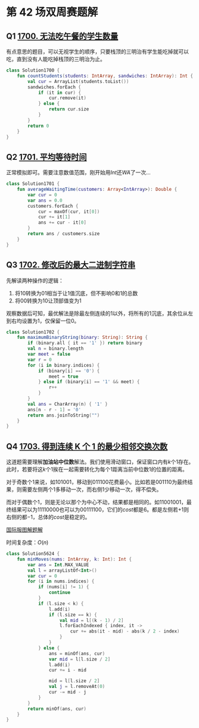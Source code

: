 # 第 42 场双周赛题解

## Q1 [1700. 无法吃午餐的学生数量](https://leetcode-cn.com/problems/number-of-students-unable-to-eat-lunch/)

有点意思的题目，可以无视学生的顺序，只要栈顶的三明治有学生能吃掉就可以吃，直到没有人能吃掉栈顶的三明治为止。

```kotlin
class Solution1700 {
    fun countStudents(students: IntArray, sandwiches: IntArray): Int {
        val cur = ArrayList(students.toList())
        sandwiches.forEach {
            if (it in cur) {
                cur.remove(it)
            } else {
                return cur.size
            }
        }
        return 0
    }
}
```

## Q2 [1701. 平均等待时间](https://leetcode-cn.com/problems/average-waiting-time/)

正常模拟即可。需要注意数值范围，刚开始用$Int$还$WA$了一次...

```kotlin
class Solution1701 {
    fun averageWaitingTime(customers: Array<IntArray>): Double {
        var cur = 0
        var ans = 0.0
        customers.forEach {
            cur = maxOf(cur, it[0])
            cur += it[1]
            ans += cur - it[0]
        }
        return ans / customers.size
    }
}
```

## Q3 [1702. 修改后的最大二进制字符串](https://leetcode-cn.com/problems/maximum-binary-string-after-change/)

先解读两种操作的逻辑：

1. 将$10$转换为$01$相当于让$1$值沉底，但不影响$0$和$1$的总数
2. 将$00$转换为$10$让顶部值变为$1$

观察数据后可知，最优解法是除最左侧连续的$1$以外，将所有的$1$沉底，其余位从左到右均设置为$1$，仅保留一位$0$。

```kotlin
class Solution1702 {
    fun maximumBinaryString(binary: String): String {
        if (binary.all { it == '1' }) return binary
        val n = binary.length
        var meet = false
        var r = 0
        for (i in binary.indices) {
            if (binary[i] == '0') {
                meet = true
            } else if (binary[i] == '1' && meet) {
                r++
            }
        }
        val ans = CharArray(n) { '1' }
        ans[n - r - 1] = '0'
        return ans.joinToString("")
    }
}
```

## Q4 [1703. 得到连续 K 个 1 的最少相邻交换次数](https://leetcode-cn.com/problems/minimum-adjacent-swaps-for-k-consecutive-ones/)

这道题需要理解**加油站中位数**解法。我们使用滑动窗口，保证窗口内有$k$个1存在。此时，若要将这$k$个$1$挨在一起需要转化为每个$1$距离当前中位数$1$的位置的距离。

对于奇数个$1$来说，如$101001$，移动到$011100$花费最小。比如若是$001110$为最终结果，则需要左侧两个$1$多移动一次，而右侧$1$少移动一次，得不偿失。

而对于偶数个$1$，则是无论以那个为中心不动，结果都是相同的。如$11001001$，最终结果可以为$11110000$也可以为$00111100$，它们的$cost$都是$6$。都是左侧若$+1$则右侧的都$-1$，总体的$cost$是稳定的。

[国际服图解题解](https://leetcode.com/problems/minimum-adjacent-swaps-for-k-consecutive-ones/discuss/987607/O(n)-explanation-with-picture)

时间复杂度：$O(n)$

```kotlin
class Solution5624 {
    fun minMoves(nums: IntArray, k: Int): Int {
        var ans = Int.MAX_VALUE
        val l = arrayListOf<Int>()
        var cur = 0
        for (i in nums.indices) {
            if (nums[i] != 1) {
                continue
            }
            if (l.size < k) {
                l.add(i)
                if (l.size == k) {
                    val mid = l[(k - 1) / 2]
                    l.forEachIndexed { index, it ->
                        cur += abs(it - mid) - abs(k / 2 - index)
                    }
                }
            } else {
                ans = minOf(ans, cur)
                var mid = l[l.size / 2]
                l.add(i)
                cur += i - mid

                mid = l[l.size / 2]
                val j = l.removeAt(0)
                cur -= mid - j
            }
        }
        return minOf(ans, cur)
    }
}
```

